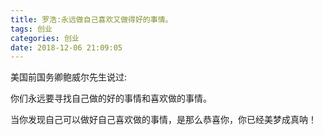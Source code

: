 ```yaml
---
title: 罗浩:永远做自己喜欢又做得好的事情。
tags: 创业
categories: 创业
date: 2018-12-06 21:09:05
---
```


美国前国务卿鲍威尔先生说过:

你们永远要寻找自己做的好的事情和喜欢做的事情。

当你发现自己可以做好自己喜欢做的事情，是那么恭喜你，你已经美梦成真呐！